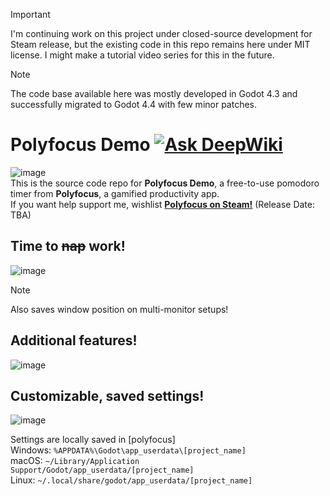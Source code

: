 > [!IMPORTANT]
> I'm continuing work on this project under closed-source development for Steam release, but the existing code in this repo remains here under MIT license.
> I might make a tutorial video series for this in the future.

> [!NOTE]
> The code base available here was mostly developed in Godot 4.3 and successfully migrated to Godot 4.4 with few minor patches.
# Polyfocus Demo   [![Ask DeepWiki](https://deepwiki.com/badge.svg)](https://deepwiki.com/legacynical/polyfocus-demo)

![image](https://github.com/user-attachments/assets/00618510-a56b-4a77-b053-31a528fdc149)<br>
This is the source code repo for **Polyfocus Demo**, a free-to-use pomodoro timer from **Polyfocus**, a gamified productivity app.<br>
If you want help support me, wishlist [**Polyfocus on Steam!**](https://store.steampowered.com/app/3434580/Polyfocus/) (Release Date: TBA)<br>

## Time to ~~nap~~ work!
![image](https://github.com/user-attachments/assets/b7d178d2-b14a-474f-b108-e4f74f56c7b3)
> [!NOTE]
> Also saves window position on multi-monitor setups!

## Additional features!
![image](https://github.com/user-attachments/assets/1f4791a6-659d-4408-850b-89f513fe5734)

## Customizable, saved settings!
![image](https://github.com/user-attachments/assets/25d9b398-2bd2-4048-a776-1472b058531a)


Settings are locally saved in [polyfocus]\
Windows: ``` %APPDATA%\Godot\app_userdata\[project_name] ```\
macOS: ``` ~/Library/Application Support/Godot/app_userdata/[project_name] ```\
Linux: ``` ~/.local/share/godot/app_userdata/[project_name] ```
